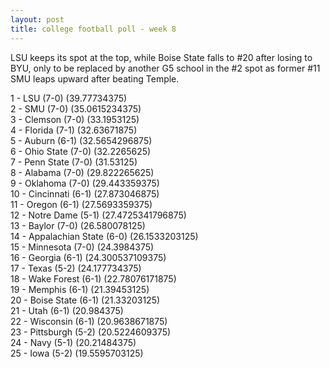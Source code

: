 ```yaml
---
layout: post
title: college football poll - week 8
---
```


LSU keeps its spot at the top, while Boise State falls to #20 after
losing to BYU, only to be replaced by another G5 school in the #2 spot
as former #11 SMU leaps upward after beating Temple.

1 - LSU (7-0) (39.77734375)  
2 - SMU (7-0) (35.0615234375)  
3 - Clemson (7-0) (33.1953125)  
4 - Florida (7-1) (32.63671875)  
5 - Auburn (6-1) (32.5654296875)  
6 - Ohio State (7-0) (32.2265625)  
7 - Penn State (7-0) (31.53125)  
8 - Alabama (7-0) (29.822265625)  
9 - Oklahoma (7-0) (29.443359375)  
10 - Cincinnati (6-1) (27.873046875)  
11 - Oregon (6-1) (27.5693359375)  
12 - Notre Dame (5-1) (27.4725341796875)  
13 - Baylor (7-0) (26.580078125)  
14 - Appalachian State (6-0) (26.1533203125)  
15 - Minnesota (7-0) (24.3984375)  
16 - Georgia (6-1) (24.300537109375)  
17 - Texas (5-2) (24.177734375)  
18 - Wake Forest (6-1) (22.78076171875)  
19 - Memphis (6-1) (21.39453125)  
20 - Boise State (6-1) (21.33203125)  
21 - Utah (6-1) (20.984375)  
22 - Wisconsin (6-1) (20.9638671875)  
23 - Pittsburgh (5-2) (20.5224609375)  
24 - Navy (5-1) (20.21484375)  
25 - Iowa (5-2) (19.5595703125)  
